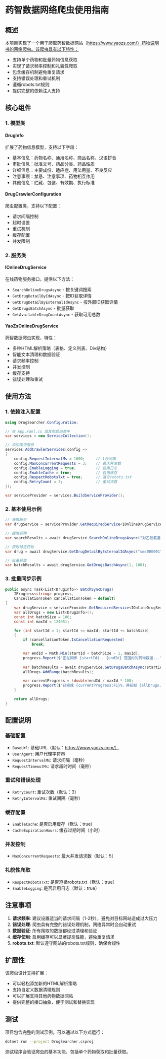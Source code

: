 # 药智数据网络爬虫使用指南

## 概述

本项目实现了一个用于爬取药智数据网站（https://www.yaozs.com/）药物说明书的网络爬虫。该爬虫具有以下特性：

- 支持单个药物和批量药物信息获取
- 实现了请求频率控制和礼貌性爬取
- 包含缓存机制避免重复请求
- 支持错误处理和重试机制
- 遵循robots.txt规则
- 提供完整的依赖注入支持

## 核心组件

### 1. 模型类

#### DrugInfo
扩展了药物信息模型，支持以下字段：
- 基本信息：药物名称、通用名称、商品名称、汉语拼音
- 审批信息：批准文号、药品分类、药品性质
- 详细信息：主要成份、适应症、用法用量、不良反应
- 注意事项：禁忌、注意事项、药物相互作用
- 其他信息：贮藏、包装、有效期、执行标准

#### DrugCrawlerConfiguration
爬虫配置类，支持以下配置：
- 请求间隔控制
- 超时设置
- 重试机制
- 缓存配置
- 并发限制

### 2. 服务类

#### IOnlineDrugService
在线药物服务接口，提供以下方法：
- `SearchOnlineDrugsAsync` - 按关键词搜索
- `GetDrugDetailByIdAsync` - 按ID获取详情
- `GetDrugDetailByExternalIdAsync` - 按外部ID获取详情
- `GetDrugsBatchAsync` - 批量获取
- `GetAvailableDrugCountAsync` - 获取可用总数

#### YaoZsOnlineDrugService
药智数据爬虫实现，特性：
- 多种HTML解析策略（表格、定义列表、Div结构）
- 智能文本清理和数据验证
- 请求频率控制
- 并发控制
- 缓存支持
- 错误处理和重试

## 使用方法

### 1. 依赖注入配置

```csharp
using DrugSearcher.Configuration;

// 在 App.xaml.cs 或其他启动类中
var services = new ServiceCollection();

// 添加爬虫服务
services.AddCrawlerServices(config =>
{
    config.RequestIntervalMs = 1000;     // 1秒间隔
    config.MaxConcurrentRequests = 3;    // 最大并发数
    config.EnableLogging = true;         // 启用日志
    config.EnableCache = true;           // 启用缓存
    config.RespectRobotsTxt = true;      // 遵守robots.txt
    config.RetryCount = 3;               // 重试次数
});

var serviceProvider = services.BuildServiceProvider();
```

### 2. 基本使用示例

```csharp
// 获取服务
var drugService = serviceProvider.GetRequiredService<IOnlineDrugService>();

// 搜索药物
var searchResults = await drugService.SearchOnlineDrugsAsync("对乙酰氨基酚");

// 获取特定药物
var drug = await drugService.GetDrugDetailByExternalIdAsync("sms000001");

// 批量获取
var batchResults = await drugService.GetDrugsBatchAsync(1, 100);
```

### 3. 批量同步示例

```csharp
public async Task<List<DrugInfo>> BatchSyncDrugs(
    IProgress<string> progress,
    CancellationToken cancellationToken = default)
{
    var drugService = serviceProvider.GetRequiredService<IOnlineDrugService>();
    var allDrugs = new List<DrugInfo>();
    const int batchSize = 100;
    const int maxId = 124051;

    for (int startId = 1; startId <= maxId; startId += batchSize)
    {
        if (cancellationToken.IsCancellationRequested)
            break;

        var endId = Math.Min(startId + batchSize - 1, maxId);
        progress.Report($"正在同步 {startId} - {endId} 范围内的药物数据...");
        
        var batchResults = await drugService.GetDrugsBatchAsync(startId, endId, cancellationToken);
        allDrugs.AddRange(batchResults);

        var currentProgress = (double)endId / maxId * 100;
        progress.Report($"已完成 {currentProgress:F1}%，共获取 {allDrugs.Count} 个药物");
    }

    return allDrugs;
}
```

## 配置说明

### 基础配置
- `BaseUrl`: 基础URL（默认：https://www.yaozs.com/）
- `UserAgent`: 用户代理字符串
- `RequestIntervalMs`: 请求间隔（毫秒）
- `RequestTimeoutMs`: 请求超时时间（毫秒）

### 重试和错误处理
- `RetryCount`: 重试次数（默认：3）
- `RetryIntervalMs`: 重试间隔（毫秒）

### 缓存配置
- `EnableCache`: 是否启用缓存（默认：true）
- `CacheExpirationHours`: 缓存过期时间（小时）

### 并发控制
- `MaxConcurrentRequests`: 最大并发请求数（默认：5）

### 礼貌性爬取
- `RespectRobotsTxt`: 是否遵循robots.txt（默认：true）
- `EnableLogging`: 是否启用日志（默认：true）

## 注意事项

1. **请求频率**: 建议设置适当的请求间隔（1-2秒），避免对目标网站造成过大压力
2. **错误处理**: 爬虫具有完整的错误处理机制，网络异常时会自动重试
3. **数据验证**: 所有爬取的数据都经过清理和验证
4. **缓存使用**: 启用缓存可以显著提高性能，避免重复请求
5. **robots.txt**: 默认遵守网站的robots.txt规则，确保合规性

## 扩展性

该爬虫设计支持扩展：
- 可以轻松添加新的HTML解析策略
- 支持自定义数据清理规则
- 可以扩展支持其他药物数据网站
- 提供完整的接口抽象，便于测试和替换实现

## 测试

项目包含完整的测试示例，可以通过以下方式运行：

```bash
dotnet run --project DrugSearcher.csproj
```

测试程序会验证爬虫的基本功能，包括单个药物获取和批量获取。